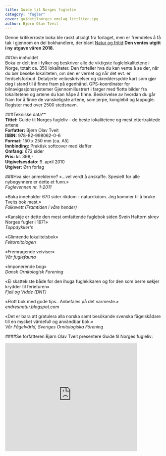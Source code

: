 ```yaml
---
title: Guide til Norges fugleliv
category: "fugler"
cover: guidetilnorges_omslag_littliten.jpg 
author: Bjørn Olav Tveit
---
```

Denne kritikerroste boka ble raskt utsolgt fra forlaget, men er fremdeles å få tak i gjennom en del bokhandlere, deriblant [Natur og fritid](http://www.naturogfritid.no/default.asp?VS=detalj&refs=LISTE&ID=811016&&utnr=0&SOKG=ALLE&sql=tveit&Vtitle=Guide+til+Norges+fugleliv) **Den ventes utgitt i ny utgave våren 2018.**

##Om innholdet  
 Boka er delt inn i fylker og beskriver alle de viktigste fuglelokalitetene i Norge, totalt ca. 350 lokaliteter. Den forteller hva du kan vente å se der, når du bør besøke lokaliteten, om den er vernet og når det evt. er ferdselsforbud. Detaljerte veibeskrivelser og skreddersydde kart som gjør deg i stand til å finne fram på egenhånd. GPS-koordinater for bilnavigasjonssystemer Gjennomillustrert i farger med flotte bilder fra lokalitetene og artene du kan håpe å finne. Beskrivelse av hvordan du går fram for å finne de vanskeligste artene, som jerpe, konglebit og lappugle. Register med over 2500 stedsnavn.

###Tekniske data**  
**Tittel:** Guide til Norges fugleliv - de beste lokalitetene og mest ettertraktede artene  
**Forfatter:** Bjørn Olav Tveit  
**ISBN:** 978-82-998062-0-6  
**Format:** 150 x 250 mm (ca. A5)  
**Innbinding:** Praktisk softcover med klaffer  
**Omfang:** 672 sider  
**Pris:** kr. 398,-  
**Utgivelsesdato:** 9. april 2010  
**Utgiver:** Ørn forlag

###Hva sier anmelderne?
«...vel verdt å anskaffe. Spesielt for alle nybegynnere er dette et funn.»  
_Fuglevennen nr. 1-2011_

«Boka inneholder 670 sider rikdom - naturrikdom. Jeg kommer til å bruke Tveits bok mest.»  
_Folkevett (Framtiden i våre hender)_

«Kanskje er dette den mest omfattende fuglebok siden Svein Haftorn skrev Norges fugler i 1971»  
_Toppdykker'n_

«Glimrende lokalitetsbok»  
_Feltornitologen_

«Fremragende veiviser»  
_Vår fuglefauna_

«Imponerende bog»  
_Dansk Ornitologisk Forening_

«Ei skattekiste både for den ihuga fuglekikaren og for den som berre søkjer krydder til ferieturen»  
_Fjell og Vidde (DNT)_

«Flott bok med gode tips.. Anbefales på det varmeste.»  
_endresnatur.blogspot.com_

«Det er bara att gratulera alla norska samt besökande svenska fågelskådare till en mycket värdefull og användbar bok.»  
_Vår Fågelvärld, Sveriges Ornitologiska Förening_


####Se forfatteren Bjørn Olav Tveit presentere Guide til Norges fugleliv:  
<iframe allowfullscreen="" frameborder="0" height="349" src="http://www.youtube.com/embed/kd0mUtXGgeg?rel=0" title="YouTube video player" width="425"></iframe>